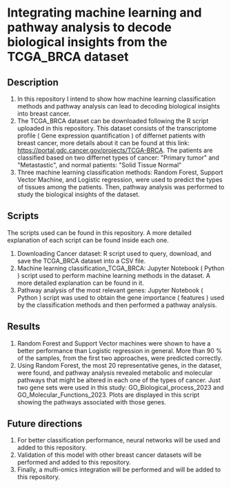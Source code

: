 # Integrating machine learning and pathway analysis to decode biological insights from the TCGA_BRCA dataset
## Description
1. In this repository I intend to show how machine learning classification methods and pathway analysis can lead to decoding biological insights into breast cancer.
2. The TCGA_BRCA dataset can be downloaded following the R script uploaded in this repository. This dataset consists of the transcriptome profile ( Gene expression quantification ) of differnet patients with breast cancer, more details about it can be found at this link: https://portal.gdc.cancer.gov/projects/TCGA-BRCA. The patients are classified based on two differnet types of cancer: "Primary tumor"  and "Metastastic", and normal patients: "Solid Tissue Normal"
4. Three machine learning classification methods: Random Forest, Support Vector Machine, and Logistic regression, were used to predict the types of tissues among the patients. Then, pathway analysis was performed to study the biological insights of the dataset.

## Scripts
The scripts used can be found in this repository. A more detailed explanation of each script can be found inside each one.
1. Downloading Cancer dataset: R script used to query, download, and save the TCGA_BRCA dataset into a CSV file.
2. Machine learning classification_TCGA_BRCA: Jupyter Notebook ( Python ) script used to perform machine learning methods in the dataset. A more detailed explanation can be found in it.
3. Pathway analysis of the most relevant genes: Jupyter Notebook ( Python ) script was used to obtain the gene importance ( features ) used by the classification methods and then performed a pathway analysis.

## Results
1. Random Forest and Support Vector machines were shown to have a better performance than Logistic regression in general. More than 90 % of the samples, from the first two approaches, were predicted correctly.
2. Using Random Forest, the most 20 representative genes, in the dataset,  were found, and pathway analysis revealed metabolic and molecular pathways that might be altered in each one of the types of cancer. Just two gene sets were used in this study: GO_Biological_process_2023 and GO_Molecular_Functions_2023. Plots are displayed in this script showing the pathways associated with those genes.

## Future directions
1. For better classification performance, neural networks will be used and added to this repository.
2. Validation of this model with other breast cancer datasets will be performed and added to this repository.
3. Finally, a multi-omics integration will be performed and will be added to this repository. 
